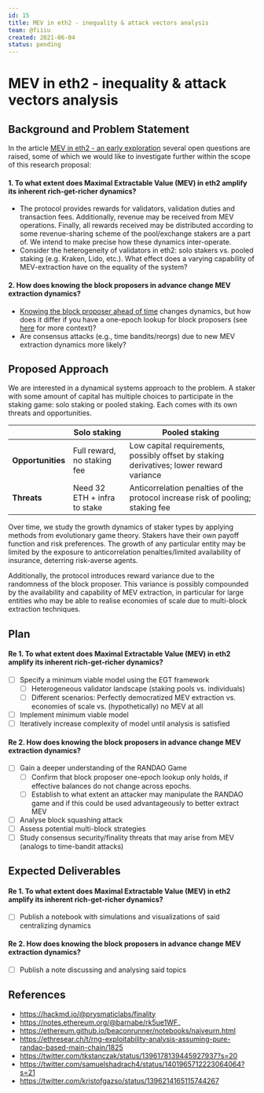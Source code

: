 ```yaml
---
id: 15
title: MEV in eth2 - inequality & attack vectors analysis
team: @fiiiu
created: 2021-06-04
status: pending
---
```


# MEV in eth2 - inequality & attack vectors analysis

## Background and Problem Statement

In the article [MEV in eth2 - an early exploration](https://hackmd.io/@flashbots/mev-in-eth2) several open questions are raised, some of which we would like to investigate further within the scope of this research proposal:

#### 1. To what extent does Maximal Extractable Value (MEV) in eth2 amplify its inherent rich-get-richer dynamics?

- The protocol provides rewards for validators, validation duties and transaction fees. Additionally, revenue may be received from MEV operations. Finally, all rewards received may be distributed according to some revenue-sharing scheme of the pool/exchange stakers are a part of. We intend to make precise how these dynamics inter-operate.
- Consider the heterogeneity of validators in eth2: solo stakers vs. pooled staking (e.g. Kraken, Lido, etc.). What effect does a varying capability of MEV-extraction have on the equality of the system?

#### 2. How does knowing the block proposers in advance change MEV extraction dynamics?

- [Knowing the block proposer ahead of time](https://benjaminion.xyz/eth2-annotated-spec/phase0/beacon-chain/#compute_proposer_index) changes dynamics, but how does it differ if you have a one-epoch lookup for block proposers (see [here](https://github.com/ethereum/eth2.0-specs/pull/772#issuecomment-475574357) for more context)?
- Are consensus attacks (e.g., time bandits/reorgs) due to new MEV extraction dynamics more likely?


## Proposed Approach

We are interested in a dynamical systems approach to the problem. A staker with some amount of capital has multiple choices to participate in the staking game: solo staking or pooled staking. Each comes with its own threats and opportunities.

| | Solo staking | Pooled staking |
|-|-|-|
| **Opportunities** | Full reward, no staking fee | Low capital requirements, possibly offset by staking derivatives; lower reward variance |
| **Threats** | Need 32 ETH + infra to stake | Anticorrelation penalties of the protocol increase risk of pooling; staking fee |

Over time, we study the growth dynamics of staker types by applying methods from evolutionary game theory. Stakers have their own payoff function and risk preferences. The growth of any particular entity may be limited by the exposure to anticorrelation penalties/limited availability of insurance, deterring risk-averse agents.

Additionally, the protocol introduces reward variance due to the randomness of the block proposer. This variance is possibly compounded by the availability and capability of MEV extraction, in particular for large entities who may be able to realise economies of scale due to multi-block extraction techniques.

## Plan

#### Re 1. To what extent does Maximal Extractable Value (MEV) in eth2 amplify its inherent rich-get-richer dynamics?

- [ ] Specify a minimum viable model using the EGT framework
    - [ ] Heterogeneous validator landscape (staking pools vs. individuals)
    - [ ] Different scenarios: Perfectly democratized MEV extraction vs. economies of scale vs. (hypothetically) no MEV at all
- [ ] Implement minimum viable model
- [ ] Iteratively increase complexity of model until analysis is satisfied

#### Re 2. How does knowing the block proposers in advance change MEV extraction dynamics?

- [ ] Gain a deeper understanding of the RANDAO Game
    - [ ] Confirm that block proposer one-epoch lookup only holds, if effective balances do not change across epochs.
    - [ ] Establish to what extent an attacker may manipulate the RANDAO game and if this could be used advantageously to better extract MEV
- [ ] Analyse block squashing attack
- [ ] Assess potential multi-block strategies 
- [ ] Study consensus security/finality threats that may arise from MEV (analogs to time-bandit attacks)

## Expected Deliverables

#### Re 1. To what extent does Maximal Extractable Value (MEV) in eth2 amplify its inherent rich-get-richer dynamics?

- [ ] Publish a notebook with simulations and visualizations of said centralizing dynamics

#### Re 2. How does knowing the block proposers in advance change MEV extraction dynamics?

- [ ] Publish a note discussing and analysing said topics

## References

- https://hackmd.io/@prysmaticlabs/finality
- https://notes.ethereum.org/@barnabe/rk5ue1WF_
- https://ethereum.github.io/beaconrunner/notebooks/naiveurn.html
- https://ethresear.ch/t/rng-exploitability-analysis-assuming-pure-randao-based-main-chain/1825
- https://twitter.com/tkstanczak/status/1396178139445927937?s=20
- https://twitter.com/samuelshadrach4/status/1401965712223064064?s=21
- https://twitter.com/kristofgazso/status/1396214165115744267
